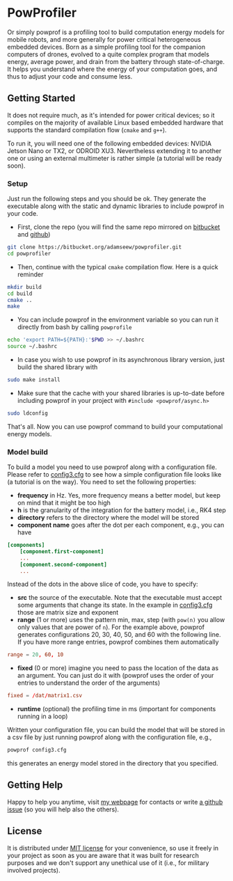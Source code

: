 
# PowProfiler

Or simply powprof is a profiling tool to build computation energy models for mobile robots, and more generally for power critical heterogeneous embedded devices. Born as a simple profiling tool for the companion computers of drones, evolved to a quite complex program that models energy, average power, and drain from the battery through state-of-charge. It helps you understand where the energy of your computation goes, and thus to adjust your code and consume less.

## Getting Started

It does not require much, as it's intended for power critical devices; so it compiles on the majority of available Linux based embedded hardware that supports the standard compilation flow (`cmake` and `g++`).

To run it, you will need one of the following embedded devices: NVIDIA Jetson Nano or TX2, or ODROID XU3. Nevertheless extending it to another one or using an external multimeter is rather simple (a tutorial will be ready soon).

### Setup
Just run the following steps and you should be ok. They generate the executable along with the static and dynamic libraries to include powprof in your code. 

* First, clone the repo (you will find the same repo mirrored on [bitbucket](https://bitbucket.org/adamseew/powprofiler.git) and [github](https://github.com/adamseew/powprofiler.git))
```bash
git clone https://bitbucket.org/adamseew/powprofiler.git
cd powprofiler
```
* Then, continue with the typical `cmake` compilation flow. Here is a quick reminder
```bash
mkdir build
cd build
cmake ..
make
```
* You can include powprof in the environment variable so you can run it directly from bash by calling `powprofile`
```bash
echo 'export PATH=${PATH}:'$PWD >> ~/.bashrc
source ~/.bashrc
```
* In case you wish to use powprof in its asynchronous library version, just build the shared library with
```bash
sudo make install
```
* Make sure that the cache with your shared libraries is up-to-date before including powprof in your project with `#include <powprof/async.h>`
```bash
sudo ldconfig
```

That's all. Now you can use powprof command to build your computational energy models.

### Model build

To build a model you need to use powprof along with a configuration file. Please refer to [config3.cfg](config3.cfg) to see how a simple configuration file looks like (a tutorial is on the way). You need to set the following properties:

* __frequency__ in Hz. Yes, more frequency means a better model, but keep on mind that it might be too high
* __h__ is the granularity of the integration for the battery model, i.e., RK4 step
* __directory__ refers to the directory where the model will be stored
* __component name__ goes after the dot per each component, e.g., you can have
```conf
[components]
    [component.first-component]
    ...
    [component.second-component]
    ...
```

Instead of the dots in the above slice of code, you have to specify:

* __src__ the source of the executable. Note that the executable must accept some arguments that change its state. In the example in [config3.cfg](config3.cfg) those are matrix size and exponent
* __range__ (1 or more) uses the pattern min, max, step (with `pow(n)` you allow only values that are power of `n`). For the example above, powprof generates configurations 20, 30, 40, 50, and 60 with the following line. If you have more range entries, powprof combines them automatically 
```conf
range = 20, 60, 10
```
* __fixed__ (0 or more) imagine you need to pass the location of the data as an argument. You can just do it with (powprof uses the order of your entries to understand the order of the arguments)
```conf
fixed = /dat/matrix1.csv
```
* __runtime__ (optional) the profiling time in ms (important for components running in a loop)

Written your configuration file, you can build the model that will be stored in a csv file by just running powprof along with the configuration file, e.g.,
```bash
powprof config3.cfg
```
this generates an energy model stored in the directory that you specified.

## Getting Help

Happy to help you anytime, visit [my webpage](https://adamseew.bitbucket.io) for contacts or write [a github issue](https://github.com/adamseew/powprofiler/issues) (so you will help also the others).

## License

It is distributed under [MIT license](LICENSE.md) for your convenience, so use it freely in your project as soon as you are aware that it was built for research purposes and we don't support any unethical use of it (i.e., for military involved projects).
